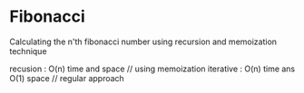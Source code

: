 # Fibonacci
Calculating the n'th fibonacci number using recursion and memoization technique

recusion : O(n) time and space // using memoization
iterative : O(n) time ans O(1) space // regular approach
